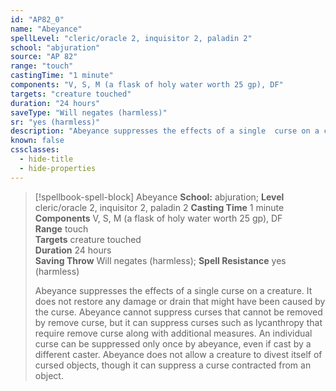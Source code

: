 ```yaml
---
id: "AP82_0"
name: "Abeyance"
spellLevel: "cleric/oracle 2, inquisitor 2, paladin 2"
school: "abjuration"
source: "AP 82"
range: "touch"
castingTime: "1 minute"
components: "V, S, M (a flask of holy water worth 25 gp), DF"
targets: "creature touched"
duration: "24 hours"
saveType: "Will negates (harmless)"
sr: "yes (harmless)"
description: "Abeyance suppresses the effects of a single  curse on a creature. It does not restore any damage or drain that might have been caused by the curse. Abeyance cannot suppress curses that cannot be removed by remove curse, but it can suppress curses such as lycanthropy that require remove curse along with additional measures. An individual curse can be suppressed only once by abeyance, even if cast by a different caster.  Abeyance does not allow a creature to divest itself of cursed objects, though it can suppress a curse contracted from an object."
known: false
cssclasses:
  - hide-title
  - hide-properties
---
```


> [!spellbook-spell-block] Abeyance
> **School:** abjuration; **Level** cleric/oracle 2, inquisitor 2, paladin 2
> **Casting Time** 1 minute  
> **Components** V, S, M (a flask of holy water worth 25 gp), DF  
> **Range** touch  
> **Targets** creature touched  
> **Duration** 24 hours  
> **Saving Throw** Will negates (harmless); **Spell Resistance** yes (harmless)
> 
> Abeyance suppresses the effects of a single  curse on a creature. It does not restore any damage or drain that might have been caused by the curse. Abeyance cannot suppress curses that cannot be removed by remove curse, but it can suppress curses such as lycanthropy that require remove curse along with additional measures. An individual curse can be suppressed only once by abeyance, even if cast by a different caster.  Abeyance does not allow a creature to divest itself of cursed objects, though it can suppress a curse contracted from an object.